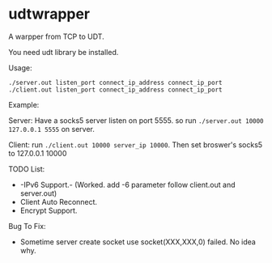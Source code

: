 udtwrapper
==========


A warpper from TCP to UDT.

You need udt library be installed.

Usage:

    ./server.out listen_port connect_ip_address connect_ip_port
    ./client.out listen_port connect_ip_address connect_ip_port
    
Example:

Server: Have a socks5 server listen on port 5555. so run `./server.out 10000 127.0.0.1 5555` on server.

Client: run `./client.out 10000 server_ip 10000`. Then set broswer's socks5 to 127.0.0.1 10000


TODO List:

* -IPv6 Support.- (Worked. add -6 parameter follow client.out and server.out)
* Client Auto Reconnect.
* Encrypt Support.

Bug To Fix:

* Sometime server create socket use socket(XXX,XXX,0) failed. No idea why.
